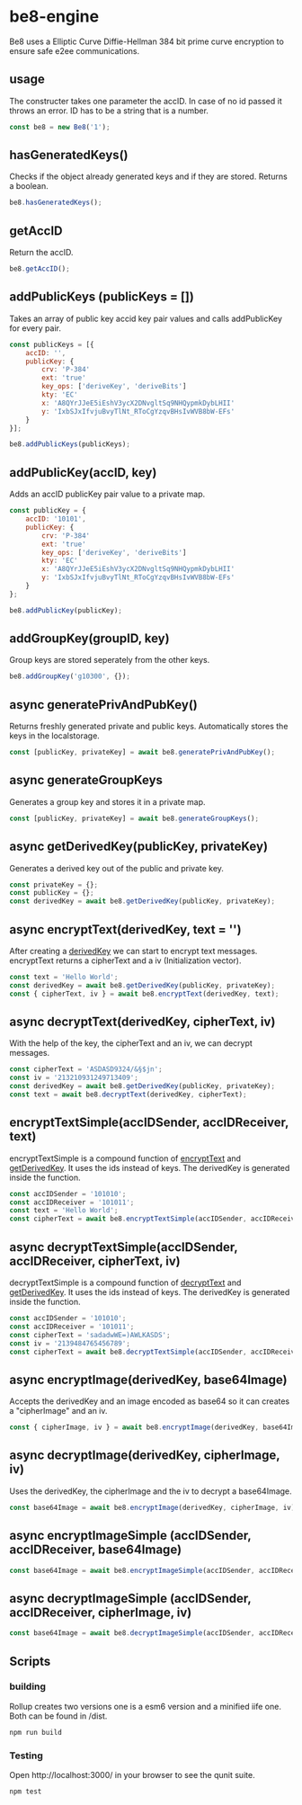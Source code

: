 # be8-engine
Be8 uses a Elliptic Curve Diffie-Hellman 384 bit prime curve encryption to ensure
safe e2ee communications.

## usage
The constructer takes one parameter the accID. 
In case of no id passed it throws an error. ID has to be
a string that is a number.

```javascript
const be8 = new Be8('1');
```

## hasGeneratedKeys()

Checks if the object already generated keys and if they are stored.
Returns a boolean.

```javascript
be8.hasGeneratedKeys();
```

## getAccID
Return the accID.

```javascript
be8.getAccID();
```

## addPublicKeys (publicKeys = [])
Takes an array of public key accid key pair values and calls addPublicKey for every pair. 

```javascript 
const publicKeys = [{
    accID: '',
    publicKey: {
        crv: 'P-384'
        ext: 'true'
        key_ops: ['deriveKey', 'deriveBits']
        kty: 'EC'
        x: 'A8QYrJJeE5iEshV3ycX2DNvgltSq9NHQypmkDybLHII'
        y: 'IxbSJxIfvjuBvyTlNt_RToCgYzqvBHsIvWVB8bW-EFs'
    }
}]; 

be8.addPublicKeys(publicKeys);
```

## addPublicKey(accID, key)
Adds an accID publicKey pair value to a private map.

```javascript
const publicKey = {
    accID: '10101',
    publicKey: {
        crv: 'P-384'
        ext: 'true'
        key_ops: ['deriveKey', 'deriveBits']
        kty: 'EC'
        x: 'A8QYrJJeE5iEshV3ycX2DNvgltSq9NHQypmkDybLHII'
        y: 'IxbSJxIfvjuBvyTlNt_RToCgYzqvBHsIvWVB8bW-EFs'
    }
};

be8.addPublicKey(publicKey);
```

## addGroupKey(groupID, key)
Group keys are stored seperately from the other keys.

```javascript
be8.addGroupKey('g10300', {});
```

## async generatePrivAndPubKey()
Returns freshly generated private and public keys. Automatically stores the keys in the localstorage.

```javascript
const [publicKey, privateKey] = await be8.generatePrivAndPubKey();
```

## async generateGroupKeys
Generates a group key and stores it in a private map.

```javascript
const [publicKey, privateKey] = await be8.generateGroupKeys();
```

## async getDerivedKey(publicKey, privateKey)
Generates a derived key out of the public and private key. 

```javascript
const privateKey = {};
const publicKey = {};
const derivedKey = await be8.getDerivedKey(publicKey, privateKey);
```

## async encryptText(derivedKey, text = '')
After creating a [derivedKey](#async-getderivedkeypublickeyjwk-privatekeyjwk) we can start to encrypt text messages. encryptText returns a cipherText and a iv (Initialization vector).
 
```javascript
const text = 'Hello World';
const derivedKey = await be8.getDerivedKey(publicKey, privateKey);
const { cipherText, iv } = await be8.encryptText(derivedKey, text);
```

## async decryptText(derivedKey, cipherText, iv)
With the help of the key, the cipherText and an iv, we can decrypt messages.

```javascript
const cipherText = 'ASDASD9324/&§$jn';
const iv = '213210931249713409';
const derivedKey = await be8.getDerivedKey(publicKey, privateKey);
const text = await be8.decryptText(derivedKey, cipherText);
```

## encryptTextSimple(accIDSender, accIDReceiver, text)
encryptTextSimple is a compound function of [encryptText](#async-encrypttextderivedkey-text) and [getDerivedKey](#async-getderivedkeypublickey-privatekey). It uses the ids instead of keys. 
The derivedKey is generated inside the function.

```javascript
const accIDSender = '101010';
const accIDReceiver = '101011';
const text = 'Hello World';
const cipherText = await be8.encryptTextSimple(accIDSender, accIDReceiver, text);
```

## async decryptTextSimple(accIDSender, accIDReceiver, cipherText, iv)
decryptTextSimple is a compound function of [decryptText](#async-decrypttextderivedkey-text) and [getDerivedKey](#async-getderivedkeypublickey-privatekey). It uses the ids instead of keys. 
The derivedKey is generated inside the function.

```javascript
const accIDSender = '101010';
const accIDReceiver = '101011';
const cipherText = 'sadadwWE=)AWLKASDS';
const iv = '2139484765456789';
const cipherText = await be8.decryptTextSimple(accIDSender, accIDReceiver, cipherText, iv);
```

## async encryptImage(derivedKey, base64Image)
Accepts the derivedKey and an image encoded as base64 so it can creates a "cipherImage" and 
an iv.

```javascript
const { cipherImage, iv } = await be8.encryptImage(derivedKey, base64Image);
```

## async decryptImage(derivedKey, cipherImage, iv)
Uses the derivedKey, the cipherImage and the iv to decrypt a base64Image.

```javascript
const base64Image = await be8.encryptImage(derivedKey, cipherImage, iv);
```

## async encryptImageSimple (accIDSender, accIDReceiver, base64Image)

```javascript
const base64Image = await be8.encryptImageSimple(accIDSender, accIDReceiver, base64Image);
```

## async decryptImageSimple (accIDSender, accIDReceiver, cipherImage, iv)


```javascript
const base64Image = await be8.decryptImageSimple(accIDSender, accIDReceiver, cipherImage, iv);
```

## Scripts
### building
Rollup creates two versions one is a esm6 version and a minified iife one.
Both can be found in /dist.

```bash
npm run build
```

### Testing 
Open http://localhost:3000/ in your browser to see the 
qunit suite.

```bash
npm test
```